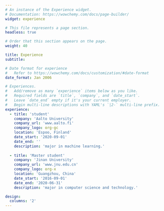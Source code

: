 ```yaml
---
# An instance of the Experience widget.
# Documentation: https://wowchemy.com/docs/page-builder/
widget: experience

# This file represents a page section.
headless: true

# Order that this section appears on the page.
weight: 40

title: Experience
subtitle:

# Date format for experience
#   Refer to https://wowchemy.com/docs/customization/#date-format
date_format: Jan 2006

# Experiences.
#   Add/remove as many `experience` items below as you like.
#   Required fields are `title`, `company`, and `date_start`.
#   Leave `date_end` empty if it's your current employer.
#   Begin multi-line descriptions with YAML's `|2-` multi-line prefix.
experience:
  - title: 'student'
    company: 'Aalto University'
    company_url: 'www.aalto.fi'
    company_logo: org-gc
    location: 'Espoo, Finland'
    date_start: '2020-09-01'
    date_end: ''
    description: 'major in machine learning.'
        
  - title: 'Master student'
    company: 'Jinan University'
    company_url: 'www.jnu.edu.cn'
    company_logo: org-x
    location: 'Guangzhou, China'
    date_start: '2016-09-01'
    date_end: '2020-06-31'
    description: 'major in computer science and technology.'

design:
  columns: '2'
---
```

